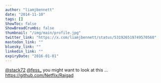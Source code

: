 ```yaml
---
author: "liamjbennett"
date: "2014-11-10"
tags: []
ShowToc: false
ShowBreadCrumbs: false
thumbnail: "/img/main/profile.jpg"
twitter_link: "https://x.com/liamjbennett/status/531926519749570560"
mastodon_link: ""
bluesky_link: ""
linkedin_link: ""
expiryDate: "2016-01-01"
---
```


[@stack72](https://x.com/stack72) [@fess_](https://x.com/fess_)  you might want to look at this ... https://github.com/Netflix/Raigad

